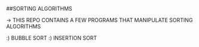 ##SORTING ALGORITHMS

-> THIS REPO CONTAINS A FEW PROGRAMS THAT MANIPULATE SORTING ALGORITHMS

:) BUBBLE SORT
:) INSERTION SORT
